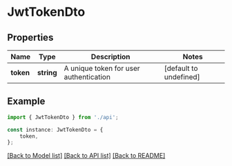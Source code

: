 # JwtTokenDto


## Properties

Name | Type | Description | Notes
------------ | ------------- | ------------- | -------------
**token** | **string** | A unique token for user authentication | [default to undefined]

## Example

```typescript
import { JwtTokenDto } from './api';

const instance: JwtTokenDto = {
    token,
};
```

[[Back to Model list]](../README.md#documentation-for-models) [[Back to API list]](../README.md#documentation-for-api-endpoints) [[Back to README]](../README.md)
